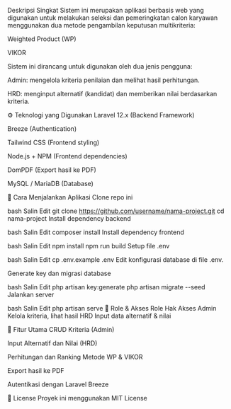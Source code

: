 Deskripsi Singkat
Sistem ini merupakan aplikasi berbasis web yang digunakan untuk melakukan seleksi dan pemeringkatan calon karyawan menggunakan dua metode pengambilan keputusan multikriteria:

Weighted Product (WP)

VIKOR

Sistem ini dirancang untuk digunakan oleh dua jenis pengguna:

Admin: mengelola kriteria penilaian dan melihat hasil perhitungan.

HRD: menginput alternatif (kandidat) dan memberikan nilai berdasarkan kriteria.

⚙️ Teknologi yang Digunakan
Laravel 12.x (Backend Framework)

Breeze (Authentication)

Tailwind CSS (Frontend styling)

Node.js + NPM (Frontend dependencies)

DomPDF (Export hasil ke PDF)

MySQL / MariaDB (Database)

🚀 Cara Menjalankan Aplikasi
Clone repo ini

bash
Salin
Edit
git clone https://github.com/username/nama-project.git
cd nama-project
Install dependency backend

bash
Salin
Edit
composer install
Install dependency frontend

bash
Salin
Edit
npm install
npm run build
Setup file .env

bash
Salin
Edit
cp .env.example .env
Edit konfigurasi database di file .env.

Generate key dan migrasi database

bash
Salin
Edit
php artisan key:generate
php artisan migrate --seed
Jalankan server

bash
Salin
Edit
php artisan serve
🔐 Role & Akses
Role	Hak Akses
Admin	Kelola kriteria, lihat hasil
HRD	Input data alternatif & nilai

📄 Fitur Utama
CRUD Kriteria (Admin)

Input Alternatif dan Nilai (HRD)

Perhitungan dan Ranking Metode WP & VIKOR

Export hasil ke PDF

Autentikasi dengan Laravel Breeze

📎 License
Proyek ini menggunakan MIT License